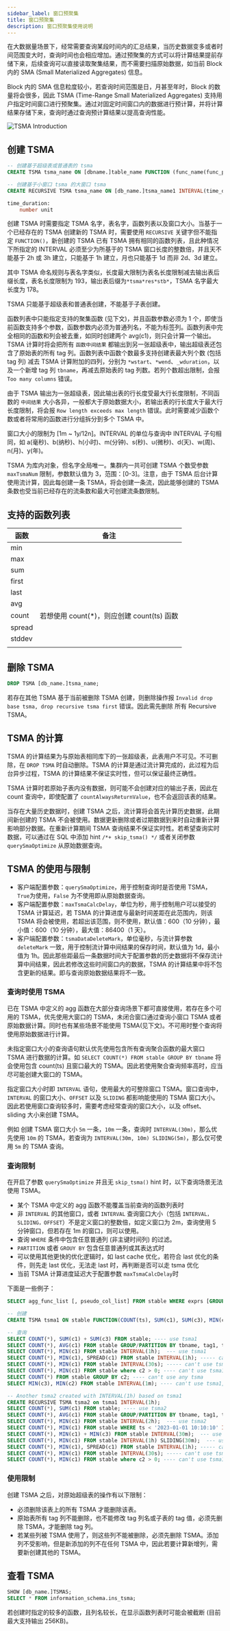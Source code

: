 ```yaml
---
sidebar_label: 窗口预聚集
title: 窗口预聚集
description: 窗口预聚集使用说明
---
```


在大数据量场景下，经常需要查询某段时间内的汇总结果，当历史数据变多或者时间范围变大时，查询时间也会相应增加。通过预聚集的方式可以将计算结果提前存储下来，后续查询可以直接读取聚集结果，而不需要扫描原始数据，如当前 Block 内的 SMA (Small Materialized Aggregates) 信息。

Block 内的 SMA 信息粒度较小，若查询时间范围是日，月甚至年时，Block 的数量将会很多，因此 TSMA (Time-Range Small Materialized Aggregates) 支持用户指定时间窗口进行预聚集。通过对固定时间窗口内的数据进行预计算，并将计算结果存储下来，查询时通过查询预计算结果以提高查询性能。

![TSMA Introduction](./pic/TSMA_intro.png)

## 创建 TSMA

```sql
-- 创建基于超级表或普通表的 tsma
CREATE TSMA tsma_name ON [dbname.]table_name FUNCTION (func_name(func_param) [, ...] ) INTERVAL(time_duration);

-- 创建基于小窗口 tsma 的大窗口 tsma
CREATE RECURSIVE TSMA tsma_name ON [db_name.]tsma_name1 INTERVAL(time_duration);

time_duration:
    number unit
```

创建 TSMA 时需要指定 TSMA 名字，表名字，函数列表以及窗口大小。当基于一个已经存在的 TSMA 创建新的 TSMA 时，需要使用 `RECURSIVE` 关键字但不能指定 `FUNCTION()`，新创建的 TSMA 已有 TSMA 拥有相同的函数列表，且此种情况下所指定的 INTERVAL 必须至少为所基于的 TSMA 窗口长度的整数倍，并且天不能基于 2h 或 3h 建立，只能基于 1h 建立，月也只能基于 1d 而非 2d、3d 建立。

其中 TSMA 命名规则与表名字类似，长度最大限制为表名长度限制减去输出表后缀长度，表名长度限制为 193，输出表后缀为`*tsma*res*stb*`，TSMA 名字最大长度为 178。

TSMA 只能基于超级表和普通表创建，不能基于子表创建。

函数列表中只能指定支持的聚集函数 (见下文)，并且函数参数必须为 1 个，即使当前函数支持多个参数，函数参数内必须为普通列名，不能为标签列。函数列表中完全相同的函数和列会被去重，如同时创建两个 avg(c1)，则只会计算一个输出。TSMA 计算时将会把所有 `函数中间结果` 都输出到另一张超级表中，输出超级表还包含了原始表的所有 tag 列。函数列表中函数个数最多支持创建表最大列个数 (包括 tag 列) 减去 TSMA 计算附加的四列，分别为 `*wstart`、`*wend`、`_wduration`，以及一个新增 tag 列 `tbname`，再减去原始表的 tag 列数。若列个数超出限制，会报 `Too many columns` 错误。

由于 TSMA 输出为一张超级表，因此输出表的行长度受最大行长度限制，不同函数的 `中间结果` 大小各异，一般都大于原始数据大小，若输出表的行长度大于最大行长度限制，将会报 `Row length exceeds max length` 错误。此时需要减少函数个数或者将常用的函数进行分组拆分到多个 TSMA 中。

窗口大小的限制为 [1m ~ 1y/12n]。INTERVAL 的单位与查询中 INTERVAL 子句相同，如 a(毫秒)、b(纳秒)、h(小时)、m(分钟)、s(秒)、u(微秒)、d(天)、w(周)、n(月)、y(年)。

TSMA 为库内对象，但名字全局唯一。集群内一共可创建 TSMA 个数受参数 `maxTsmaNum` 限制，参数默认值为 3，范围：[0-3]。注意，由于 TSMA 后台计算使用流计算，因此每创建一条 TSMA，将会创建一条流，因此能够创建的 TSMA 条数也受当前已经存在的流条数和最大可创建流条数限制。

## 支持的函数列表
| 函数 |  备注 |
|---|---|
|min||
|max||
|sum||
|first||
|last||
|avg||
|count| 若想使用 count(*)，则应创建 count(ts) 函数|
|spread||
|stddev||
|||

## 删除 TSMA
```sql
DROP TSMA [db_name.]tsma_name;
```
若存在其他 TSMA 基于当前被删除 TSMA 创建，则删除操作报 `Invalid drop base tsma, drop recursive tsma first` 错误。因此需先删除 所有 Recursive TSMA。

## TSMA 的计算
TSMA 的计算结果为与原始表相同库下的一张超级表，此表用户不可见。不可删除，在 `DROP TSMA` 时自动删除。TSMA 的计算是通过流计算完成的，此过程为后台异步过程，TSMA 的计算结果不保证实时性，但可以保证最终正确性。

TSMA 计算时若原始子表内没有数据，则可能不会创建对应的输出子表，因此在 count 查询中，即使配置了 `countAlwaysReturnValue`，也不会返回该表的结果。

当存在大量历史数据时，创建 TSMA 之后，流计算将会首先计算历史数据，此期间新创建的 TSMA 不会被使用。数据更新删除或者过期数据到来时自动重新计算影响部分数据。在重新计算期间 TSMA 查询结果不保证实时性。若希望查询实时数据，可以通过在 SQL 中添加 hint `/*+ skip_tsma() */` 或者关闭参数 `querySmaOptimize` 从原始数据查询。

## TSMA 的使用与限制

- 客户端配置参数：`querySmaOptimize`，用于控制查询时是否使用 TSMA，`True`为使用，`False` 为不使用即从原始数据查询。
- 客户端配置参数：`maxTsmaCalcDelay`，单位为秒，用于控制用户可以接受的 TSMA 计算延迟，若 TSMA 的计算进度与最新时间差距在此范围内，则该 TSMA 将会被使用，若超出该范围，则不使用，默认值：600（10 分钟），最小值：600（10 分钟），最大值：86400（1 天）。
- 客户端配置参数：`tsmaDataDeleteMark`，单位毫秒，与流计算参数 `deleteMark` 一致，用于控制流计算中间结果的保存时间，默认值为 1d，最小值为 1h。因此那些距最后一条数据时间大于配置参数的历史数据将不保存流计算中间结果，因此若修改这些时间窗口内的数据，TSMA 的计算结果中将不包含更新的结果。即与查询原始数据结果将不一致。

### 查询时使用 TSMA

已在 TSMA 中定义的 agg 函数在大部分查询场景下都可直接使用，若存在多个可用的 TSMA，优先使用大窗口的 TSMA，未闭合窗口通过查询小窗口 TSMA 或者原始数据计算。同时也有某些场景不能使用 TSMA(见下文)。不可用时整个查询将使用原始数据进行计算。

未指定窗口大小的查询语句默认优先使用包含所有查询聚合函数的最大窗口 TSMA 进行数据的计算。如 `SELECT COUNT(*) FROM stable GROUP BY tbname` 将会使用包含 count(ts) 且窗口最大的 TSMA。因此若使用聚合查询频率高时，应当尽可能创建大窗口的 TSMA。

指定窗口大小时即 `INTERVAL` 语句，使用最大的可整除窗口 TSMA。窗口查询中，`INTERVAL` 的窗口大小、`OFFSET` 以及 `SLIDING` 都影响能使用的 TSMA 窗口大小。因此若使用窗口查询较多时，需要考虑经常查询的窗口大小，以及 offset、sliding 大小来创建 TSMA。

例如 创建 TSMA 窗口大小 `5m` 一条，`10m` 一条，查询时 `INTERVAL(30m)`，那么优先使用 `10m` 的 TSMA，若查询为 `INTERVAL(30m, 10m) SLIDING(5m)`，那么仅可使用 `5m` 的 TSMA 查询。


### 查询限制

在开启了参数 `querySmaOptimize` 并且无 `skip_tsma()` hint 时，以下查询场景无法使用 TSMA。

- 某个 TSMA 中定义的 agg 函数不能覆盖当前查询的函数列表时
- 非 `INTERVAL` 的其他窗口，或者 `INTERVAL` 查询窗口大小（包括 `INTERVAL，SLIDING，OFFSET`）不是定义窗口的整数倍，如定义窗口为 2m，查询使用 5 分钟窗口，但若存在 1m 的窗口，则可以使用。
- 查询 `WHERE` 条件中包含任意普通列 (非主键时间列) 的过滤。
- `PARTITION` 或者 `GROUY BY` 包含任意普通列或其表达式时
- 可以使用其他更快的优化逻辑时，如 last cache 优化，若符合 last 优化的条件，则先走 last 优化，无法走 last 时，再判断是否可以走 tsma 优化
- 当前 TSMA 计算进度延迟大于配置参数 `maxTsmaCalcDelay`时

下面是一些例子：

```sql
SELECT agg_func_list [, pseudo_col_list] FROM stable WHERE exprs [GROUP/PARTITION BY [tbname] [, tag_list]] [HAVING ...] [INTERVAL(time_duration, offset) SLIDING(duration)]...;

-- 创建
CREATE TSMA tsma1 ON stable FUNCTION(COUNT(ts), SUM(c1), SUM(c3), MIN(c1), MIN(c3), AVG(c1)) INTERVAL(1m);

-- 查询
SELECT COUNT(*), SUM(c1) + SUM(c3) FROM stable; ---- use tsma1
SELECT COUNT(*), AVG(c1) FROM stable GROUP/PARTITION BY tbname, tag1, tag2;  --- use tsma1
SELECT COUNT(*), MIN(c1) FROM stable INTERVAL(1h);  --- use tsma1
SELECT COUNT(*), MIN(c1), SPREAD(c1) FROM stable INTERVAL(1h); ----- can't use, spread func not defined, although SPREAD can be calculated by MIN and MAX which are defined.
SELECT COUNT(*), MIN(c1) FROM stable INTERVAL(30s); ----- can't use tsma1, time_duration not fit. Normally, query_time_duration should be multiple of create_duration.
SELECT COUNT(*), MIN(c1) FROM stable where c2 > 0; ---- can't use tsma1, can't do c2 filtering
SELECT COUNT(*) FROM stable GROUP BY c2; ---- can't use any tsma
SELECT MIN(c3), MIN(c2) FROM stable INTERVAL(1m); ---- can't use tsma1, c2 is not defined in tsma1.

-- Another tsma2 created with INTERVAL(1h) based on tsma1
CREATE RECURSIVE TSMA tsma2 on tsma1 INTERVAL(1h);
SELECT COUNT(*), SUM(c1) FROM stable; ---- use tsma2
SELECT COUNT(*), AVG(c1) FROM stable GROUP/PARTITION BY tbname, tag1, tag2;  --- use tsma2
SELECT COUNT(*), MIN(c1) FROM stable INTERVAL(2h);  --- use tsma2
SELECT COUNT(*), MIN(c1) FROM stable WHERE ts < '2023-01-01 10:10:10' INTERVAL(30m); --use tsma1
SELECT COUNT(*), MIN(c1) + MIN(c3) FROM stable INTERVAL(30m);  --- use tsma1
SELECT COUNT(*), MIN(c1) FROM stable INTERVAL(1h) SLIDING(30m);  --- use tsma1
SELECT COUNT(*), MIN(c1), SPREAD(c1) FROM stable INTERVAL(1h); ----- can't use tsma1 or tsma2, spread func not defined
SELECT COUNT(*), MIN(c1) FROM stable INTERVAL(30s); ----- can't use tsma1 or tsma2, time_duration not fit. Normally, query_time_duration should be multiple of create_duration.
SELECT COUNT(*), MIN(c1) FROM stable where c2 > 0; ---- can't use tsma1 or tsam2, can't do c2 filtering
```

### 使用限制

创建 TSMA 之后，对原始超级表的操作有以下限制：

- 必须删除该表上的所有 TSMA 才能删除该表。
- 原始表所有 tag 列不能删除，也不能修改 tag 列名或子表的 tag 值，必须先删除 TSMA，才能删除 tag 列。
- 若某些列被 TSMA 使用了，则这些列不能被删除，必须先删除 TSMA。添加列不受影响，但是新添加的列不在任何 TSMA 中，因此若要计算新增列，需要新创建其他的 TSMA。

## 查看 TSMA
```sql
SHOW [db_name.]TSMAS;
SELECT * FROM information_schema.ins_tsma;
```
若创建时指定的较多的函数，且列名较长，在显示函数列表时可能会被截断 (目前最大支持输出 256KB)。
